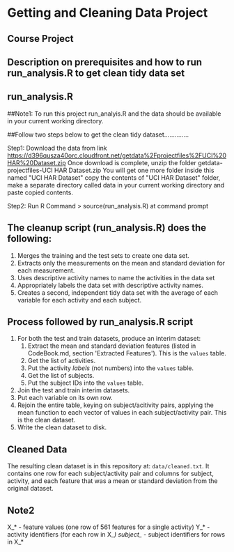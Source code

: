 # Getting and Cleaning Data Project

## Course Project 

## Description on prerequisites and how to run run_analysis.R to get clean tidy data set
## run_analysis.R

##Note1: To run this project run_analyis.R and the data should be available in your current working directory. 

##Follow two steps below to get the clean tidy dataset..............

Step1:  Download the data from link https://d396qusza40orc.cloudfront.net/getdata%2Fprojectfiles%2FUCI%20HAR%20Dataset.zip 
        Once download is complete, unzip the folder getdata-projectfiles-UCI HAR Dataset.zip
        You will get one more folder inside this named "UCI HAR Dataset"
        copy the contents of "UCI HAR Dataset" folder, make a separate directory called data in your current 
        working directory and paste copied contents.

Step2: Run R Command > source(run_analysis.R) at command prompt

## The cleanup script (run_analysis.R) does the following:

1. Merges the training and the test sets to create one data set.
2. Extracts only the measurements on the mean and standard deviation for each measurement. 
3. Uses descriptive activity names to name the activities in the data set
4. Appropriately labels the data set with descriptive activity names. 
5. Creates a second, independent tidy data set with the average of each variable for each activity and each subject. 

## Process followed by run_analysis.R script

1. For both the test and train datasets, produce an interim dataset:
    1. Extract the mean and standard deviation features (listed in CodeBook.md, section 'Extracted Features'). This is the `values` table.
    2. Get the list of activities.
    3. Put the activity *labels* (not numbers) into the `values` table.
    4. Get the list of subjects.
    5. Put the subject IDs into the `values` table.
2. Join the test and train interim datasets.
3. Put each variable on its own row.
4. Rejoin the entire table, keying on subject/acitivity pairs, applying the mean function to each vector of values in each subject/activity pair. This is the clean dataset.
5. Write the clean dataset to disk.

## Cleaned Data

The resulting clean dataset is in this repository at: `data/cleaned.txt`. It contains one row for each subject/activity pair and columns for subject, activity, and each feature that was a mean or standard deviation from the original dataset.

## Note2

X_* - feature values (one row of 561 features for a single activity)
Y_* - activity identifiers (for each row in X_*)
subject_* - subject identifiers for rows in X_*

